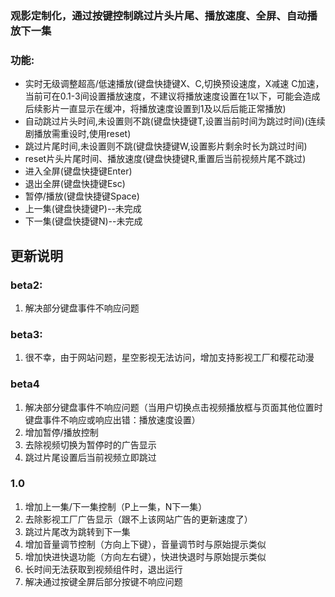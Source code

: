 
### 观影定制化，通过按键控制跳过片头片尾、播放速度、全屏、自动播放下一集

### 功能:
* 实时无级调整超高/低速播放(键盘快捷键X、C,切换预设速度，X减速 C加速，当前可在0.1-3间设置播放速度，不建议将播放速度设置在1以下，可能会造成后续影片一直显示在缓冲，将播放速度设置到1及以后后能正常播放)
* 自动跳过片头时间,未设置则不跳(键盘快捷键T,设置当前时间为跳过时间)(连续剧播放需重设时,使用reset)
* 跳过片尾时间,未设置则不跳(键盘快捷键W,设置影片剩余时长为跳过时间)
* reset片头片尾时间、播放速度(键盘快捷键R,重置后当前视频片尾不跳过)
* 进入全屏(键盘快捷键Enter)
* 退出全屏(键盘快捷键Esc)
* 暂停/播放(键盘快捷键Space)
* 上一集(键盘快捷键P)--未完成
* 下一集(键盘快捷键N)--未完成


## 更新说明
### beta2:
1. 解决部分键盘事件不响应问题

### beta3:
1. 很不幸，由于网站问题，星空影视无法访问，增加支持影视工厂和樱花动漫


### beta4
1. 解决部分键盘事件不响应问题（当用户切换点击视频播放框与页面其他位置时键盘事件不响应或响应出错：播放速度设置）
2. 增加暂停/播放控制
3. 去除视频切换为暂停时的广告显示
4. 跳过片尾设置后当前视频立即跳过


### 1.0
1. 增加上一集/下一集控制（P上一集，N下一集）
2. 去除影视工厂广告显示（跟不上该网站广告的更新速度了）
3. 跳过片尾改为跳转到下一集
4. 增加音量调节控制（方向上下键），音量调节时与原始提示类似
5. 增加快进快退功能（方向左右键），快进快退时与原始提示类似
6. 长时间无法获取到视频组件时，退出运行
7. 解决通过按键全屏后部分按键不响应问题
